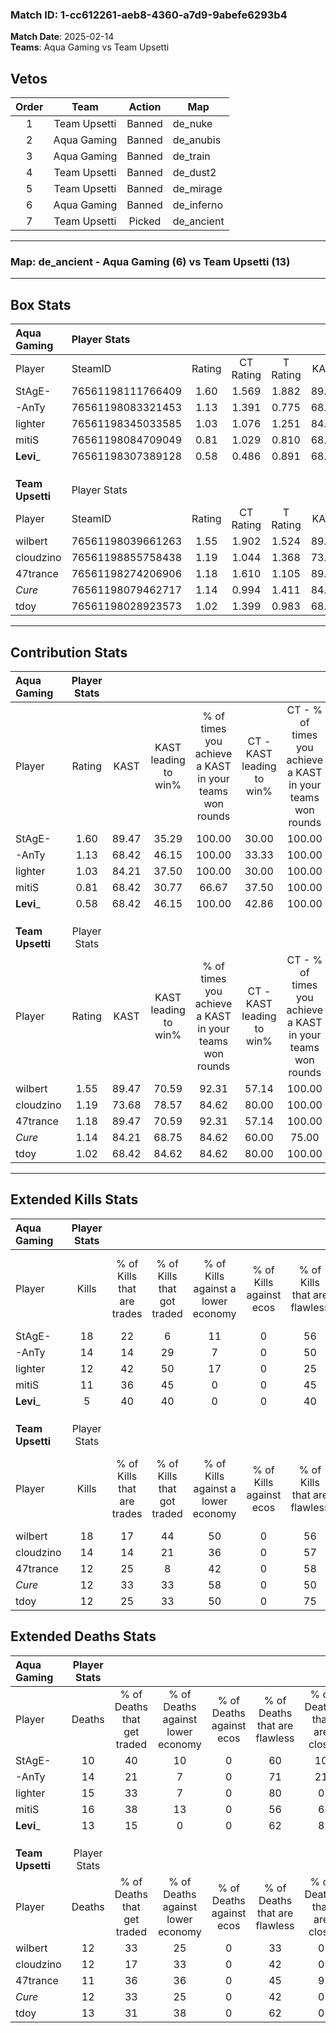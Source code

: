 ### Match ID: 1-cc612261-aeb8-4360-a7d9-9abefe6293b4  
**Match Date**: 2025-02-14  
**Teams**: Aqua Gaming vs Team Upsetti  

## Vetos  

| Order | Team | Action | Map |
| :---: | :--: | :----: | --- |
| 1 | Team Upsetti | Banned | de_nuke |
| 2 | Aqua Gaming | Banned | de_anubis |
| 3 | Aqua Gaming | Banned | de_train |
| 4 | Team Upsetti | Banned | de_dust2 |
| 5 | Team Upsetti | Banned | de_mirage |
| 6 | Aqua Gaming | Banned | de_inferno |
| 7 | Team Upsetti | Picked | de_ancient |

---  

### **Map**: de_ancient - Aqua Gaming (6) vs Team Upsetti (13)  
---  

## Box Stats  

| **Aqua Gaming**  | Player Stats      |        |           |          |       |       |       |         |        |      |     |
| :- | :- | :-: | :-: | :-: | :-: | :-: | :-: | :-: | :-: | :-: | :-: |
| Player           | SteamID           | Rating | CT Rating | T Rating | KAST  |  ADR  | Kills | Assists | Deaths | K/D  | HS% |
| StAgE-           | 76561198111766409 |  1.60  |   1.569   |  1.882   | 89.47 | 97.1  |  18   |    7    |   10   | 1.80 | 55  |
| -AnTy            | 76561198083321453 |  1.13  |   1.391   |  0.775   | 68.42 | 92.1  |  14   |    5    |   14   | 1.00 | 64  |
| lighter          | 76561198345033585 |  1.03  |   1.076   |  1.251   | 84.21 | 64.4  |  12   |    4    |   15   | 0.80 | 50  |
| mitiS            | 76561198084709049 |  0.81  |   1.029   |  0.810   | 68.42 | 54.5  |  11   |    4    |   16   | 0.69 | 36  |
| __Levi___        | 76561198307389128 |  0.58  |   0.486   |  0.891   | 68.42 | 42.1  |   5   |    4    |   13   | 0.38 | 40  |
|                  |                   |        |           |          |       |       |       |         |        |      |     |
|                  |                   |        |           |          |       |       |       |         |        |      |     |
|                  |                   |        |           |          |       |       |       |         |        |      |     |
| **Team Upsetti** | Player Stats      |        |           |          |       |       |       |         |        |      |     |
| Player           | SteamID           | Rating | CT Rating | T Rating | KAST  |  ADR  | Kills | Assists | Deaths | K/D  | HS% |
| wilbert          | 76561198039661263 |  1.55  |   1.902   |  1.524   | 89.47 | 100.7 |  18   |    5    |   12   | 1.50 | 50  |
| cloudzino        | 76561198855758438 |  1.19  |   1.044   |  1.368   | 73.68 | 82.7  |  14   |    5    |   12   | 1.17 | 64  |
| 47trance         | 76561198274206906 |  1.18  |   1.610   |  1.105   | 89.47 | 61.8  |  12   |    5    |   11   | 1.09 | 66  |
| _Cure_           | 76561198079462717 |  1.14  |   0.994   |  1.411   | 84.21 | 64.7  |  12   |   10    |   12   | 1.00 | 41  |
| tdoy             | 76561198028923573 |  1.02  |   1.399   |  0.983   | 68.42 | 79.3  |  12   |    5    |   13   | 0.92 | 75  |
---  

## Contribution Stats  

| **Aqua Gaming**  | Player Stats |       |                      |                                                        |                           |                                                             |                          |                                                            |
| :- | :-: | :-: | :-: | :-: | :-: | :-: | :-: | :-: |
| Player           |    Rating    | KAST  | KAST leading to win% | % of times you achieve a KAST in your teams won rounds | CT - KAST leading to win% | CT - % of times you achieve a KAST in your teams won rounds | T - KAST leading to win% | T - % of times you achieve a KAST in your teams won rounds |
| StAgE-           |     1.60     | 89.47 |        35.29         |                         100.00                         |           30.00           |                           100.00                            |          42.86           |                           100.00                           |
| -AnTy            |     1.13     | 68.42 |        46.15         |                         100.00                         |           33.33           |                           100.00                            |          75.00           |                           100.00                           |
| lighter          |     1.03     | 84.21 |        37.50         |                         100.00                         |           30.00           |                           100.00                            |          50.00           |                           100.00                           |
| mitiS            |     0.81     | 68.42 |        30.77         |                         66.67                          |           37.50           |                           100.00                            |          20.00           |                           33.33                            |
| __Levi___        |     0.58     | 68.42 |        46.15         |                         100.00                         |           42.86           |                           100.00                            |          50.00           |                           100.00                           |
|                  |              |       |                      |                                                        |                           |                                                             |                          |                                                            |
|                  |              |       |                      |                                                        |                           |                                                             |                          |                                                            |
|                  |              |       |                      |                                                        |                           |                                                             |                          |                                                            |
| **Team Upsetti** | Player Stats |       |                      |                                                        |                           |                                                             |                          |                                                            |
| Player           |    Rating    | KAST  | KAST leading to win% | % of times you achieve a KAST in your teams won rounds | CT - KAST leading to win% | CT - % of times you achieve a KAST in your teams won rounds | T - KAST leading to win% | T - % of times you achieve a KAST in your teams won rounds |
| wilbert          |     1.55     | 89.47 |        70.59         |                         92.31                          |           57.14           |                           100.00                            |          80.00           |                           88.89                            |
| cloudzino        |     1.19     | 73.68 |        78.57         |                         84.62                          |           80.00           |                           100.00                            |          77.78           |                           77.78                            |
| 47trance         |     1.18     | 89.47 |        70.59         |                         92.31                          |           57.14           |                           100.00                            |          80.00           |                           88.89                            |
| _Cure_           |     1.14     | 84.21 |        68.75         |                         84.62                          |           60.00           |                            75.00                            |          72.73           |                           88.89                            |
| tdoy             |     1.02     | 68.42 |        84.62         |                         84.62                          |           80.00           |                           100.00                            |          87.50           |                           77.78                            |
---  

## Extended Kills Stats  

| **Aqua Gaming**  | Player Stats |                            |                            |                                    |                         |                              |                                 |                                       |                    |           |
| :- | :-: | :-: | :-: | :-: | :-: | :-: | :-: | :-: | :-: | :-: |
| Player           |    Kills     | % of Kills that are trades | % of Kills that got traded | % of Kills against a lower economy | % of Kills against ecos | % of Kills that are flawless | % of Kills that are close duels | % of Kills that are assisted by flash | Pistol Round Kills | AWP Kills |
| StAgE-           |      18      |             22             |             6              |                 11                 |            0            |              56              |                0                |                   6                   |         6          |     6     |
| -AnTy            |      14      |             14             |             29             |                 7                  |            0            |              50              |                0                |                   0                   |         0          |     0     |
| lighter          |      12      |             42             |             50             |                 17                 |            0            |              25              |                0                |                   0                   |         0          |     1     |
| mitiS            |      11      |             36             |             45             |                 0                  |            0            |              45              |                0                |                   9                   |         0          |     1     |
| __Levi___        |      5       |             40             |             40             |                 0                  |            0            |              40              |               20                |                   0                   |         0          |     0     |
|                  |              |                            |                            |                                    |                         |                              |                                 |                                       |                    |           |
|                  |              |                            |                            |                                    |                         |                              |                                 |                                       |                    |           |
|                  |              |                            |                            |                                    |                         |                              |                                 |                                       |                    |           |
| **Team Upsetti** | Player Stats |                            |                            |                                    |                         |                              |                                 |                                       |                    |           |
| Player           |    Kills     | % of Kills that are trades | % of Kills that got traded | % of Kills against a lower economy | % of Kills against ecos | % of Kills that are flawless | % of Kills that are close duels | % of Kills that are assisted by flash | Pistol Round Kills | AWP Kills |
| wilbert          |      18      |             17             |             44             |                 50                 |            0            |              56              |               17                |                  11                   |         0          |     1     |
| cloudzino        |      14      |             14             |             21             |                 36                 |            0            |              57              |                0                |                  21                   |         0          |     2     |
| 47trance         |      12      |             25             |             8              |                 42                 |            0            |              58              |                8                |                   0                   |         0          |     2     |
| _Cure_           |      12      |             33             |             33             |                 58                 |            0            |              50              |               17                |                   0                   |         0          |     0     |
| tdoy             |      12      |             25             |             33             |                 50                 |            0            |              75              |                0                |                  17                   |         2          |     4     |
## Extended Deaths Stats  

| **Aqua Gaming**  | Player Stats |                             |                                   |                          |                               |                            |                           |               |
| :- | :-: | :-: | :-: | :-: | :-: | :-: | :-: | :-: |
| Player           |    Deaths    | % of Deaths that get traded | % of Deaths against lower economy | % of Deaths against ecos | % of Deaths that are flawless | % of Deaths that are close | % of Deaths while blinded | Deaths to AWP |
| StAgE-           |      10      |             40              |                10                 |            0             |              60               |             10             |            20             |       0       |
| -AnTy            |      14      |             21              |                 7                 |            0             |              71               |             21             |             7             |       0       |
| lighter          |      15      |             33              |                 7                 |            0             |              80               |             0              |             0             |       0       |
| mitiS            |      16      |             38              |                13                 |            0             |              56               |             6              |             6             |       1       |
| __Levi___        |      13      |             15              |                 0                 |            0             |              62               |             8              |            23             |       1       |
|                  |              |                             |                                   |                          |                               |                            |                           |               |
|                  |              |                             |                                   |                          |                               |                            |                           |               |
|                  |              |                             |                                   |                          |                               |                            |                           |               |
| **Team Upsetti** | Player Stats |                             |                                   |                          |                               |                            |                           |               |
| Player           |    Deaths    | % of Deaths that get traded | % of Deaths against lower economy | % of Deaths against ecos | % of Deaths that are flawless | % of Deaths that are close | % of Deaths while blinded | Deaths to AWP |
| wilbert          |      12      |             33              |                25                 |            0             |              33               |             0              |             0             |       2       |
| cloudzino        |      12      |             17              |                33                 |            0             |              42               |             0              |             8             |       2       |
| 47trance         |      11      |             36              |                36                 |            0             |              45               |             9              |             0             |       1       |
| _Cure_           |      12      |             33              |                25                 |            0             |              42               |             0              |             0             |       0       |
| tdoy             |      13      |             31              |                38                 |            0             |              62               |             0              |             8             |       1       |

